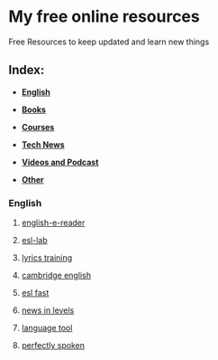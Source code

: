# My free online resources

Free Resources to keep updated and learn new things


## Index:

* **[English](#english)**

* **[Books](#books)**  

* **[Courses](#courses)**  

* **[Tech News](#tech-news)**  

* **[Videos and Podcast](#videos-and-podcast)**  

* **[Other](#other)** 


### English

1. [english-e-reader](https://english-e-reader.net/findbook)

2. [esl-lab](https://www.esl-lab.com)

3. [lyrics training](https://es.lyricstraining.com/)

4. [cambridge english](https://www.cambridgeenglish.org/learning-english/activities-for-learners/)

5. [esl fast](https://www.eslfast.com/)

6. [news in levels](https://www.newsinlevels.com/)

7. [language tool](https://languagetool.org/es/)

8. [perfectly spoken](https://perfectlyspoken.com/)

